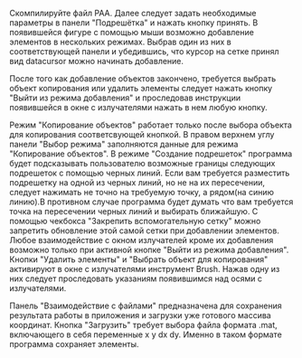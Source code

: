 Скомпилируйте файл PAA.
Далее следует задать необходимые параметры в панели "Подрешётка" и нажать кнопку принять.
В появившейся фигуре с помощью мыши возможно добавление элементов в нескольких режимах. Выбрав один из них в соответствующей панели
и убедившись, что курсор на сетке принял вид datacursor можно начинать добавление.

После того как добавление объектов закончено, требуется выбрать объект копирования или удалить элементы следует нажать кнопку
"Выйти из режима добавления" и проследовав инструкции появившейся в окне с излучателями нажать в нем любую кнопку.

Режим "Копирование объектов" работает только после выбора объекта для копирования соответсвующей кнопкой.
В правом верхнем углу панели "Выбор режима" заполняются данные для режима "Копирование объектов".
В режиме "Создание подрешеток" программа будет подсказывать пользователю возможные границы следующих подрешеток с помощью черных линий.
Если вам требуется разместить подрешетку на одной из черных линий, но не на их пересечении, следует нажимать не точно на требуемую точку,
а рядом(на синию линию).В противном случае программа будет думать что вам требуется точка на пересечении черных линий и выбирать ближайшую.
С помощью чекбокса "Закрепить вспомогательную сетку" можно запретить обновление этой самой сетки при добавлении элементов.
Любое взаимодействие с окном излучателей кроме их добавления возможно только при активной кнопке "Выйти из режима добавления".
Кнопки "Удалить элементы" и "Выбрать объект для копирования" активируют в окне с излучателями инструмент Brush. Нажав одну из них следует
проследовать указаниям появившимся над осями с излучателями.

Панель "Взаимодействие с файлами" предназначена для сохранения результата работы в приложения и загрузки уже готового массива координат.
Кнопка "Загрузить" требует выбора файла формата .mat, включающего в себя переменные x y dx dy. Именно в таком формате программа сохраняет элементы.
